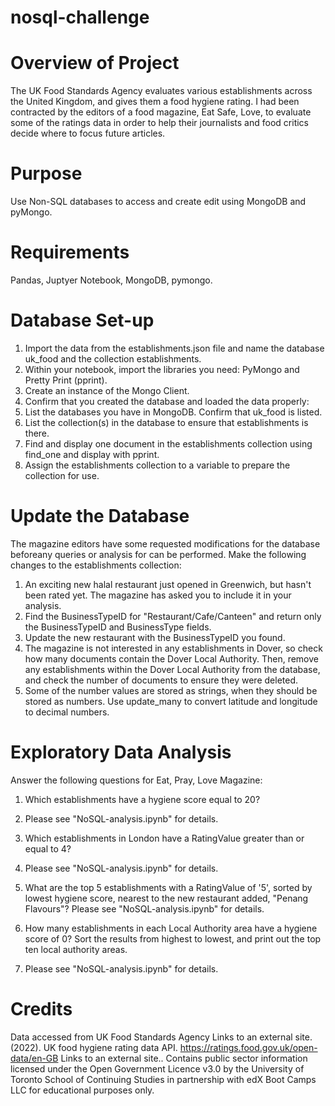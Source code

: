 # nosql-challenge

# Overview of Project 

The UK Food Standards Agency evaluates various establishments across the United Kingdom, and gives them a food hygiene rating. I had been contracted by the editors of a food magazine, Eat Safe, Love, to evaluate some of the ratings data in order to help their journalists and food critics decide where to focus future articles.

# Purpose 
Use Non-SQL databases to access and create edit using MongoDB and pyMongo. 

# Requirements 
Pandas, Juptyer Notebook, MongoDB, pymongo. 

# Database Set-up 
1. Import the data from the establishments.json file and name the database uk_food and the collection establishments. 
2. Within your notebook, import the libraries you need: PyMongo and Pretty Print (pprint).
3. Create an instance of the Mongo Client.
4. Confirm that you created the database and loaded the data properly:
5. List the databases you have in MongoDB. Confirm that uk_food is listed.
6. List the collection(s) in the database to ensure that establishments is there.
7. Find and display one document in the establishments collection using find_one and display with pprint.
8. Assign the establishments collection to a variable to prepare the collection for use.

# Update the Database 

The magazine editors have some requested modifications for the database beforeany queries or analysis for can be performed. Make the following changes to the establishments collection:
1. An exciting new halal restaurant just opened in Greenwich, but hasn't been rated yet. The magazine has asked you to include it in your analysis.
2. Find the BusinessTypeID for "Restaurant/Cafe/Canteen" and return only the BusinessTypeID and BusinessType fields.
3. Update the new restaurant with the BusinessTypeID you found.
4. The magazine is not interested in any establishments in Dover, so check how many documents contain the Dover Local Authority. Then, remove any establishments within the Dover Local Authority from the database, and check the number of documents to ensure they were deleted.
5. Some of the number values are stored as strings, when they should be stored as numbers. Use update_many to convert latitude and longitude to decimal numbers.

# Exploratory Data Analysis 
Answer the following questions for Eat, Pray, Love Magazine: 

1. Which establishments have a hygiene score equal to 20?
41. Please see "NoSQL-analysis.ipynb" for details. 

2. Which establishments in London have a RatingValue greater than or equal to 4?
34. Please see "NoSQL-analysis.ipynb" for details. 

3. What are the top 5 establishments with a RatingValue of '5', sorted by lowest hygiene score, nearest to the new restaurant added, "Penang Flavours"?
Please see "NoSQL-analysis.ipynb" for details. 

4. How many establishments in each Local Authority area have a hygiene score of 0? Sort the results from highest to lowest, and print out the top ten local authority areas.
55. Please see "NoSQL-analysis.ipynb" for details. 

# Credits 
Data accessed from UK Food Standards Agency Links to an external site.(2022). UK food hygiene rating data API. https://ratings.food.gov.uk/open-data/en-GB Links to an external site.. Contains public sector information licensed under the Open Government Licence v3.0 by the University of Toronto School of Continuing Studies in partnership with edX Boot Camps LLC for educational purposes only.  
